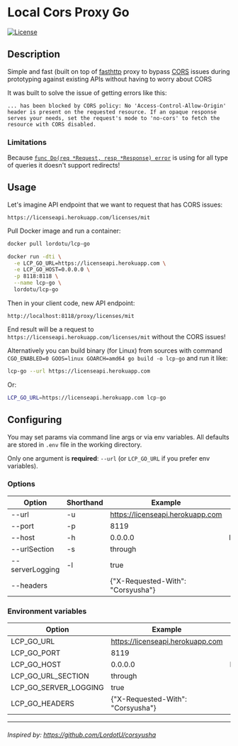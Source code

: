 # Local Cors Proxy Go

[![License](https://img.shields.io/badge/License-MIT-000000.svg)](https://opensource.org/licenses/MIT)

## Description

Simple and fast (built on top of [fasthttp](https://github.com/valyala/fasthttp) proxy to bypass [CORS](https://developer.mozilla.org/ru/docs/Web/HTTP/CORS) issues during prototyping against existing APIs without having to worry about CORS

It was built to solve the issue of getting errors like this:

```text
... has been blocked by CORS policy: No 'Access-Control-Allow-Origin' header is present on the requested resource. If an opaque response serves your needs, set the request's mode to 'no-cors' to fetch the resource with CORS disabled.
```

### Limitations

Because [`func Do(req *Request, resp *Response) error`](https://godoc.org/github.com/valyala/fasthttp#Do) is using for all type of queries it doesn't support redirects!

## Usage

Let's imagine API endpoint that we want to request that has CORS issues:

```text
https://licenseapi.herokuapp.com/licenses/mit
```

Pull Docker image and run a container:

```bash
docker pull lordotu/lcp-go

docker run -dti \
  -e LCP_GO_URL=https://licenseapi.herokuapp.com \
  -e LCP_GO_HOST=0.0.0.0 \
  -p 8118:8118 \
  --name lcp-go \
  lordotu/lcp-go
```

Then in your client code, new API endpoint:

```text
http://localhost:8118/proxy/licenses/mit
```

End result will be a request to `https://licenseapi.herokuapp.com/licenses/mit` without the CORS issues!

Alternatively you can build binary (for Linux) from sources with command `CGO_ENABLED=0 GOOS=linux GOARCH=amd64 go build -o lcp-go` and run it like:

```bash
lcp-go --url https://licenseapi.herokuapp.com
```

Or:

```bash
LCP_GO_URL=https://licenseapi.herokuapp.com lcp-go
```

## Configuring

You may set params via command line args or via env variables. All defaults are stored in `.env` file in the working directory.

Only one argument is **required**: `--url` (or `LCP_GO_URL` if you prefer env variables).

### Options

| Option          | Shorthand | Example                           | Default   |
| --------------- | --------- | --------------------------------- | --------: |
| --url           | -u        | https://licenseapi.herokuapp.com  |           |
| --port          | -p        | 8119                              |      8118 |
| --host          | -h        | 0.0.0.0                           | localhost |
| --urlSection    | -s        | through                           |     proxy |
| --serverLogging | -l        | true                              |     false |
| --headers       |           | {"X-Requested-With": "Corsyusha"} |        {} |

### Environment variables

| Option                   | Example                           | Default   |
| ------------------------ | --------------------------------- | --------: |
| LCP_GO_URL            | https://licenseapi.herokuapp.com     |           |
| LCP_GO_PORT           | 8119                                 |      8118 |
| LCP_GO_HOST           | 0.0.0.0                              | localhost |
| LCP_GO_URL_SECTION    | through                              |     proxy |
| LCP_GO_SERVER_LOGGING | true                                 |     false |
| LCP_GO_HEADERS        | {"X-Requested-With": "Corsyusha"}    |        {} |

---

###### Inspired by: https://github.com/LordotU/corsyusha
